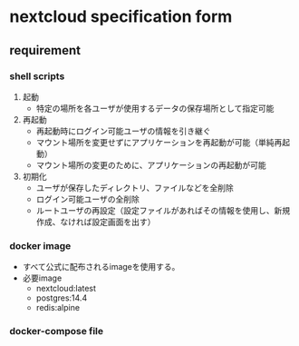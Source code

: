 # nextcloud specification form

## requirement
### shell scripts
1. 起動
    - 特定の場所を各ユーザが使用するデータの保存場所として指定可能
1. 再起動
    - 再起動時にログイン可能ユーザの情報を引き継ぐ
    - マウント場所を変更せずにアプリケーションを再起動が可能（単純再起動）
    - マウント場所の変更のために、アプリケーションの再起動が可能
1. 初期化
    - ユーザが保存したディレクトリ、ファイルなどを全削除
    - ログイン可能ユーザの全削除
    - ルートユーザの再設定（設定ファイルがあればその情報を使用し、新規作成、なければ設定画面を出す）

### docker image
- すべて公式に配布されるimageを使用する。
- 必要image
    - nextcloud:latest
    - postgres:14.4
    - redis:alpine

### docker-compose file

